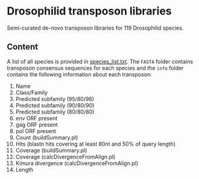 # Drosophilid transposon libraries

Semi-curated de-novo transposon libraries for 119 Drosophilid species.

## Content
A list of all species is provided in [species_list.txt](https://github.com/susbo/Drosophila_TE_libraries/tree/main/species_list.txt). The `FASTA` folder contains transposon consensus sequences for each species and the `info` folder contains the following information about each transposon:

1. Name
2. Class/Family
3. Predicted subfamily (95/80/98)
4. Predicted subfamily (90/80/90)
5. Predicted subfamily (80/80/80)
6. env ORF present
7. gag ORF present
8. pol ORF present
9. Count (buildSummary.pl)
10. Hits (blastn hits covering at least 80nt and 50% of query length)
11. Coverage (buildSummary.pl)
12. Coverage (calcDivergenceFromAlign.pl)
13. Kimura divergence (calcDivergenceFromAlign.pl)
14. Length
